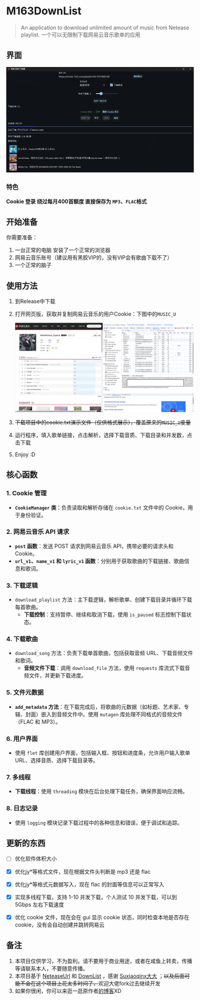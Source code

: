 # M163DownList


> An application to download unlimited amount of music from Netease playlist.
> 一个可以无限制下载网易云音乐歌单的应用


## 界面

![](assets/display.png)

### 特色

**Cookie 登录 绕过每月400首额度 直接保存为 `MP3`、`FLAC`格式**

## 开始准备

你需要准备：

1. 一台正常的电脑 安装了一个正常的浏览器
2. 网易云音乐账号（建议用有黑胶VIP的，没有VIP会有歌曲下载不了）
3. 一个正常的脑子

## 使用方法

1. 到Release中下载

2. 打开网页版，获取并复制网易云音乐的用户Cookie：下图中的`MUSIC_U`

   ![](assets/cookie.png)

3. ~~下载项目中的cookie.txt演示文件（仅供格式展示），覆盖原来的`MUSIC_U`变量~~

4. 运行程序，填入歌单链接，点击解析，选择下载音质、下载目录和并发数，点击下载

5. Enjoy :D



## 核心函数

### 1. **Cookie 管理**

- **`CookieManager` 类**：负责读取和解析存储在 `cookie.txt` 文件中的 Cookie，用于身份验证。

### 2. **网易云音乐 API 请求**

- **`post` 函数**：发送 POST 请求到网易云音乐 API，携带必要的请求头和 Cookie。
- **`url_v1`、`name_v1` 和 `lyric_v1` 函数**：分别用于获取歌曲的下载链接、歌曲信息和歌词。

### 3. **下载逻辑**

- `download_playlist` 方法：主下载逻辑，解析歌单、创建下载目录并循环下载每首歌曲。
  - **下载控制**：支持暂停、继续和取消下载，使用 `is_paused` 标志控制下载状态。

### 4. **下载歌曲**

- `download_song` 方法：负责下载单首歌曲，包括获取音频 URL、下载音频文件和歌词。
  - **音频文件下载**：调用 `download_file` 方法，使用 `requests` 库流式下载音频文件，并更新下载进度。

### 5. **文件元数据**

- **`add_metadata` 方法**：在下载完成后，将歌曲的元数据（如标题、艺术家、专辑、封面）嵌入到音频文件中。使用 `mutagen` 库处理不同格式的音频文件（FLAC 和 MP3）。

### 6. **用户界面**

- 使用 `flet` 库创建用户界面，包括输入框、按钮和进度条，允许用户输入歌单 URL、选择音质、选择下载目录等。

### 7. **多线程**

- **下载线程**：使用 `threading` 模块在后台处理下载任务，确保界面响应流畅。

### 8. **日志记录**

- 使用 `logging` 模块记录下载过程中的各种信息和错误，便于调试和追踪。



## 更新的东西

- [ ] 优化软件体积大小
- [x] 优化jy*等格式文件，现在根据文件头判断是 mp3 还是 flac
- [x] 优化jy*等格式元数据写入，现在 flac 的封面等信息可以正常写入
- [x] 实现多线程下载，支持 1-10 并发下载，个人测试 10 并发下载，可以到 5Gbps 左右下载速度
- [x] 优化 cookie 文件，现在会在 gui 显示 cookie 状态，同时检查本地是否存在 cookie，没有会自动创建并跳转网易云



## 备注

1. 本项目仅供学习，不为盈利。请不要用于商业用途，或者在咸鱼上转卖，传播等请联系本人，不要随意传播。
2. 本项目基于 [NeteaseUrl](https://github.com/Suxiaoqinx/Netease_url) 和 [DownList](https://github.com/xxxkjing/DownList) ，感谢 [Suxiaoqinx大大](https://github.com/Suxiaoqinx) ；~~以及后面可能不会在这个项目上花太多时间了，~~欢迎大佬fork过去继续开发
3. 如果你很闲，你可以来逛一逛原作者[的博客](https://xia.shfu.cn/)XD

